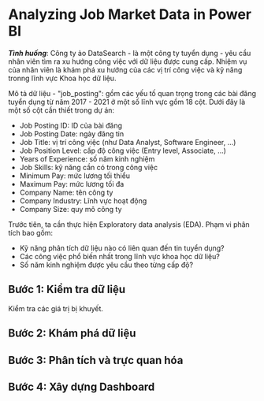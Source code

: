 # Analyzing Job Market Data in Power BI
***Tình huống***: Công ty ảo DataSearch - là một công ty tuyển dụng - yêu cầu nhân viên tìm ra xu hướng công việc với dữ liệu được cung cấp. Nhiệm vụ của nhân viên là khám phá xu hướng của các vị trí công việc và kỹ năng tronng lĩnh vực Khoa học dữ liệu.

Mô tả dữ liệu - "job_posting": gồm các yếu tố quan trọng trong các bài đăng tuyển dụng từ năm 2017 - 2021 ở một số lĩnh vực gồm 18 cột. Dưới đây là một số cột cần thiết trong dự án:
- Job Posting ID: ID của bài đăng
- Job Posting Date: ngày đăng tin
- Job Title: vị trí công việc (như Data Analyst, Software Engineer, ...)
- Job Position Level: cấp độ công việc (Entry level, Associate, ...)
- Years of Experience: số năm kinh nghiệm
- Job Skills: kỹ năng cần có trong công việc
- Minimum Pay: mức lương tối thiểu
- Maximum Pay: mức lương tối đa
- Company Name: tên công ty
- Company Industry: Lĩnh vực hoạt động
- Company Size: quy mô công ty

Trước tiên, ta cần thực hiện Exploratory data analysis (EDA). Phạm vi phân tích bao gồm:
- Kỹ năng phân tích dữ liệu nào có liên quan đến tin tuyển dụng?
- Các công việc phổ biến nhất trong lĩnh vực khoa học dữ liệu?
- Số năm kinh nghiệm được yêu cầu theo từng cấp độ?

## Bước 1: Kiểm tra dữ liệu
Kiểm tra các giá trị bị khuyết.



## Bước 2: Khám phá dữ liệu

## Bước 3: Phân tích và trực quan hóa

## Bước 4: Xây dựng Dashboard
